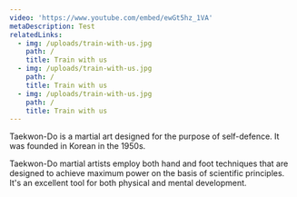 ```yaml
---
video: 'https://www.youtube.com/embed/ewGt5hz_1VA'
metaDescription: Test
relatedLinks:
  - img: /uploads/train-with-us.jpg
    path: /
    title: Train with us
  - img: /uploads/train-with-us.jpg
    path: /
    title: Train with us
  - img: /uploads/train-with-us.jpg
    path: /
    title: Train with us
---
```

Taekwon-Do is a martial art designed for the purpose of self-defence. It was founded in Korean in the 1950s.

Taekwon-Do martial artists employ both hand and foot techniques that are designed to achieve maximum power on the basis of scientific principles. It's an excellent tool for both physical and mental development.
